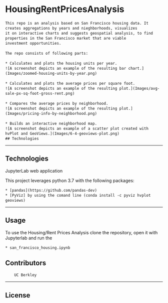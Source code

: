 # HousingRentPricesAnalysis

    This repo is an analysis based on San Francisco housing data. It creates aggregations by years and nieghborhoods, visualizes
    it on interactive charts and suggests geospatial analysis, to find properties in the San Francisco market that are viable 
    investment opportunities.
    
    The repo consists of following parts:
    
    * Calculates and plots the housing units per year.
    ![A screenshot depicts an example of the resulting bar chart.](Images/zoomed-housing-units-by-year.png)
    
    * Calculates and plots the average prices per square foot.
    ![A screenshot depicts an example of the resulting plot.](Images/avg-sale-px-sq-foot-gross-rent.png)

    * Compares the average prices by neighborhood.
    ![A screenshot depicts an example of the resulting plot.](Images/pricing-info-by-neighborhood.png)

    * Builds an interactive neighborhood map.
    ![A screenshot depicts an example of a scatter plot created with hvPlot and GeoViews.](Images/6-4-geoviews-plot.png)
    ## Technologies


---

## Technologies

JupyterLab web application

This project leverages python 3.7 with the following packages:

    * [pandas](https://github.com/pandas-dev) 
    * [PyViz] by using the comand line (conda install -c pyviz hvplot geoviews) 
    

---

## Usage


To use the Housing/Rent Prices Analysis clone the repository, open it with Jupyterlab and run the 

    * san_francisco_housing.ipynb


## Contributors

        UC Berkley
---
## License


    

